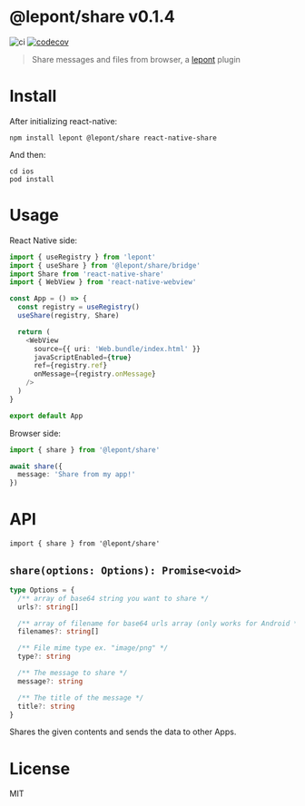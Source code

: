 # @lepont/share v0.1.4

![ci](https://github.com/kt3k/lepont-share/workflows/ci/badge.svg?)
[![codecov](https://codecov.io/gh/kt3k/lepont-share/branch/master/graph/badge.svg)](https://codecov.io/gh/kt3k/lepont-share)

> Share messages and files from browser, a [lepont][] plugin

# Install

After initializing react-native:

```
npm install lepont @lepont/share react-native-share
```

And then:

```
cd ios
pod install
```

# Usage

React Native side:

```ts
import { useRegistry } from 'lepont'
import { useShare } from '@lepont/share/bridge'
import Share from 'react-native-share'
import { WebView } from 'react-native-webview'

const App = () => {
  const registry = useRegistry()
  useShare(registry, Share)

  return (
    <WebView
      source={{ uri: 'Web.bundle/index.html' }}
      javaScriptEnabled={true}
      ref={registry.ref}
      onMessage={registry.onMessage}
    />
  )
}

export default App
```

Browser side:

```ts
import { share } from '@lepont/share'

await share({
  message: 'Share from my app!'
})
```

# API

```
import { share } from '@lepont/share'
```

## `share(options: Options): Promise<void>`

```ts
type Options = {
  /** array of base64 string you want to share */
  urls?: string[]

  /** array of filename for base64 urls array (only works for Android */
  filenames?: string[]

  /** File mime type ex. "image/png" */
  type?: string

  /** The message to share */
  message?: string

  /** The title of the message */
  title?: string
}
```

Shares the given contents and sends the data to other Apps.

# License

MIT

[lepont]: https://github.com/kt3k/lepont
[react-native]: https://reactnative.dev/
